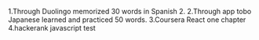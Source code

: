 1.Through Duolingo memorized 30 words in Spanish 2.
2.Through app tobo Japanese learned and practiced 50 words.
3.Coursera React one chapter
4.hackerank javascript test
